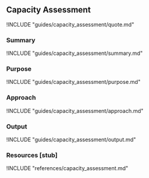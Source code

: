 ## Capacity Assessment

!INCLUDE "guides/capacity_assessment/quote.md"

### Summary

!INCLUDE "guides/capacity_assessment/summary.md"

### Purpose

!INCLUDE "guides/capacity_assessment/purpose.md"

### Approach

!INCLUDE "guides/capacity_assessment/approach.md"

### Output

!INCLUDE "guides/capacity_assessment/output.md"

### Resources [stub]

!INCLUDE "references/capacity_assessment.md"
